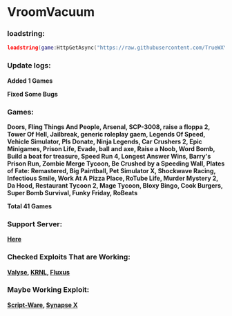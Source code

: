 # VroomVacuum
### loadstring:
```lua
loadstring(game:HttpGetAsync("https://raw.githubusercontent.com/TrueWXY/VroomVacuum/main/Script.lua"), true)()
```

### Update logs:
**Added 1 Games**

**Fixed Some Bugs**

### Games:
**Doors, Fling Things And People, Arsenal, SCP-3008, raise a floppa 2, Tower Of Hell, Jailbreak, generic roleplay gaem, Legends Of Speed, Vehicle Simulator, Pls Donate, Ninja Legends, Car Crushers 2, Epic Minigames, Prison Life, Evade, ball and axe, Raise a Noob, Word Bomb, Build a boat for treasure, Speed Run 4, Longest Answer Wins, Barry's Prison Run, Zombie Merge Tycoon, Be Crushed by a Speeding Wall, Plates of Fate: Remastered, Big Paintball, Pet Simulator X, Shockwave Racing, Infectious Smile, Work At A Pizza Place, RoTube Life, Murder Mystery 2, Da Hood, Restaurant Tycoon 2, Mage Tycoon, Bloxy Bingo, Cook Burgers, Super Bomb Survival, Funky Friday, RoBeats**

**Total 41 Games**

### Support Server:
**[Here](https://discord.gg/B5ssPX6NMv)**

### Checked Exploits That are Working:
**[Valyse](https://valyse.net/), [KRNL](https://krnl.place/), [Fluxus](https://fluxteam.net)**
### Maybe Working Exploit:
**[Script-Ware](https://script-ware.com/), [Synapse X](https://x.synapse.to/)**
